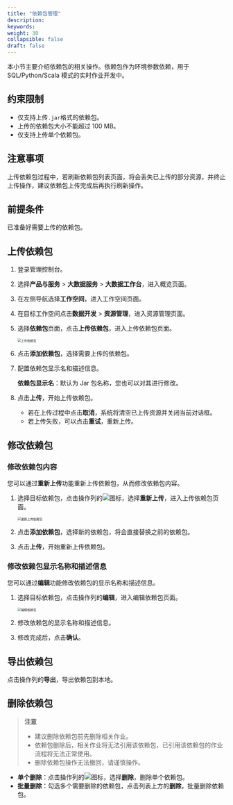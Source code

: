 ```yaml
---
title: "依赖包管理"
description:  
keywords: 
weight: 30
collapsible: false
draft: false
---
```


本小节主要介绍依赖包的相关操作。依赖包作为环境参数依赖，用于 SQL/Python/Scala 模式的实时作业开发中。

## 约束限制

- 仅支持上传`.jar`格式的依赖包。
- 上传的依赖包大小不能超过 100 MB。
- 仅支持上传单个依赖包。

## 注意事项

上传依赖包过程中，若刷新依赖包列表页面，将会丢失已上传的部分资源，并终止上传操作，建议依赖包上传完成后再执行刷新操作。

## 前提条件

已准备好需要上传的依赖包。

## 上传依赖包

1. 登录管理控制台。
2. 选择**产品与服务** > **大数据服务** > **大数据工作台**，进入概览页面。
3. 在左侧导航选择**工作空间**，进入工作空间页面。
4. 在目标工作空间点击**数据开发** > **资源管理**，进入资源管理页面。
5. 选择**依赖包**页面，点击**上传依赖包**，进入上传依赖包页面。
   
   <img src="/bigdata/dataomnis/_images/upload_dependent.png" alt="上传依赖包" style="zoom:50%;" />

6. 点击**添加依赖包**，选择需要上传的依赖包。
7. 配置依赖包显示名和描述信息。
   
   **依赖包显示名**：默认为 Jar 包名称，您也可以对其进行修改。

8. 点击**上传**，开始上传依赖包。

   - 若在上传过程中点击**取消**，系统将清空已上传资源并关闭当前对话框。
   - 若上传失败，可以点击**重试**，重新上传。

## 修改依赖包

### 修改依赖包内容

您可以通过**重新上传**功能重新上传依赖包，从而修改依赖包内容。

1. 选择目标依赖包，点击操作列的![](../../../../_images/icon_more_cluster.png)图标，选择**重新上传**，进入上传依赖包页面。

   <img src="/bigdata/dataomnis/_images/reload_dependent.png" alt="重新上传依赖包" style="zoom:50%;" />

2. 点击**添加依赖包**，选择新的依赖包，将会直接替换之前的依赖包。
3. 点击**上传**，开始重新上传依赖包。

### 修改依赖包显示名称和描述信息

您可以通过**编辑**功能修改依赖包的显示名称和描述信息。

1. 选择目标依赖包，点击操作列的**编辑**，进入编辑依赖包页面。

   <img src="/bigdata/dataomnis/_images/edit_dependent.png" alt="编辑依赖包" style="zoom:50%;" />

2. 修改依赖包的显示名称和描述信息。
3. 修改完成后，点击**确认**。

## 导出依赖包

点击操作列的**导出**，导出依赖包到本地。

## 删除依赖包

> **注意**
> 
> - 建议删除依赖包前先删除相关作业。
> - 依赖包删除后，相关作业将无法引用该依赖包，已引用该依赖包的作业流程将无法正常使用。
> - 删除依赖包操作无法撤回，请谨慎操作。

- **单个删除**：点击操作列的![](../../../../_images/icon_more_cluster.png)图标，选择**删除**，删除单个依赖包。
- **批量删除**：勾选多个需要删除的依赖包，点击列表上方的**删除**，批量删除依赖包。